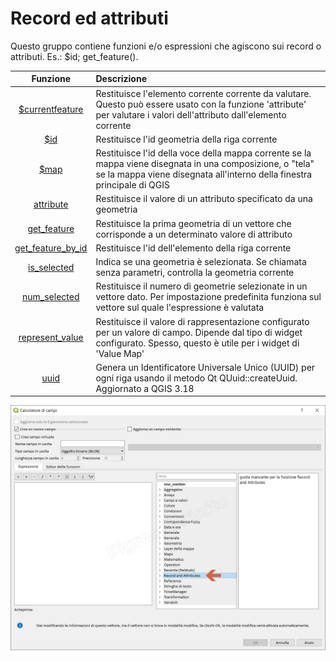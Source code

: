 # Record ed attributi

Questo gruppo contiene funzioni e/o espressioni che agiscono sui record o attributi. Es.: $id; get_feature().

| Funzione  | Descrizione|
|:----------:|:-----------|
|[\$currentfeature]($currentfeature.md)|Restituisce l'elemento corrente corrente da valutare. Questo può essere usato con la funzione 'attribute' per valutare i valori dell'attributo dall'elemento corrente|
|[\$id]($id.md)|Restituisce l'id geometria della riga corrente|
|[\$map]($map.md)|Restituisce l'id della voce della mappa corrente se la mappa viene disegnata in una composizione, o "tela" se la mappa viene disegnata all'interno della finestra principale di QGIS|
|[attribute](attribute.md)|Restituisce il valore di un attributo specificato da una geometria|
|[get_feature](get_feature.md)|Restituisce la prima geometria di un vettore che corrisponde a un determinato valore di attributo|
|[get_feature_by_id](get_feature_by_id.md)|	Restituisce l'id dell'elemento della riga corrente|
|[is_selected](is_selected.md)|	Indica se una geometria è selezionata. Se chiamata senza parametri, controlla la geometria corrente|
|[num_selected](num_selected.md)|Restituisce il numero di geometrie selezionate in un vettore dato. Per impostazione predefinita funziona sul vettore sul quale l'espressione è valutata|
|[represent_value](represent_value.md)|	Restituisce il valore di rappresentazione configurato per un valore di campo. Dipende dal tipo di widget configurato. Spesso, questo è utile per i widget di 'Value Map'|
|[uuid](uuid.md)|Genera un Identificatore Universale Unico (UUID) per ogni riga usando il metodo Qt QUuid::createUuid. Aggiornato a QGIS 3.18|

![](../../img/record_e_attributi/gruppo_record_e_attributi1.png)
